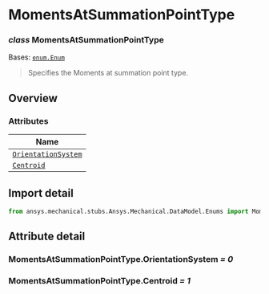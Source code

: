# MomentsAtSummationPointType

<a id="MomentsAtSummationPointType"></a>

### *class* MomentsAtSummationPointType

Bases: [`enum.Enum`](https://docs.python.org/3/library/enum.html#enum.Enum)

> Specifies the Moments at summation point type.

> <!-- !! processed by numpydoc !! -->

<a id="overview"></a>

## Overview

### Attributes

| Name |
| ------------------------------------------------------------------------- |
| [`OrientationSystem`](#MomentsAtSummationPointType.OrientationSystem) |
| [`Centroid`](#MomentsAtSummationPointType.Centroid) |

<a id="import-detail"></a>

## Import detail

```python
from ansys.mechanical.stubs.Ansys.Mechanical.DataModel.Enums import MomentsAtSummationPointType
```

<a id="attribute-detail"></a>

## Attribute detail

<a id="MomentsAtSummationPointType.OrientationSystem"></a>

### MomentsAtSummationPointType.OrientationSystem *= 0*

<a id="MomentsAtSummationPointType.Centroid"></a>

### MomentsAtSummationPointType.Centroid *= 1*
